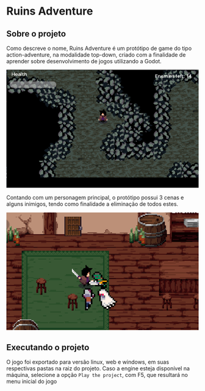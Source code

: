 # Ruins Adventure

## Sobre o projeto

Como descreve o nome, Ruins Adventure é um protótipo de game do tipo action-adventure, na modalidade top-down, criado com a finalidade de aprender sobre desenvolvimento de jogos utilizando a Godot. 

<p align="center">
  <img src="/prototype_images/image_cave.png" alt="">
</p>

Contando com um personagem principal, o protótipo possui 3 cenas e alguns inimigos, tendo como finalidade a eliminação de todos estes.

<p align="center">
  <img src="/prototype_images/image_bar.png" alt="">
</p>


## Executando o projeto

O jogo foi exportado para versão linux, web e windows, em suas respectivas pastas na raiz do projeto. Caso a engine esteja disponível na máquina, selecione a opção `Play the project`, com F5, que resultará no menu inicial do jogo
